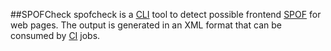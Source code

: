 ##SPOFCheck
spofcheck is a [CLI](http://en.wikipedia.org/wiki/Command-line_interface) tool to detect possible frontend 
[SPOF](http://www.stevesouders.com/blog/2010/06/01/frontend-spof/) for web pages. The output is generated in an XML format
that can be consumed by [CI](http://en.wikipedia.org/wiki/Continuous_integration) jobs. 